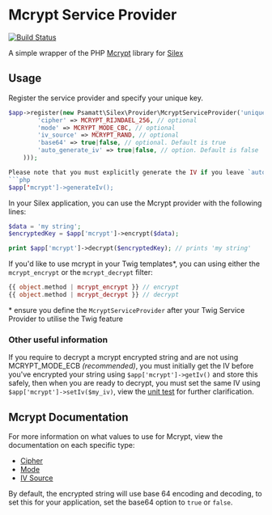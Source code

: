 # Mcrypt Service Provider

[![Build Status](https://api.travis-ci.org/psamatt/McryptServiceProvider.png?branch=master)](https://api.travis-ci.org/psamatt/McryptServiceProvider)

A simple wrapper of the PHP [Mcrypt](http://www.php.net/manual/en/book.mcrypt.php) library  for [Silex](http://silex.sensiolabs.org)
## Usage

Register the service provider and specify your unique key.
```php
$app->register(new Psamatt\Silex\Provider\McryptServiceProvider('unique_key', array(
        'cipher' => MCRYPT_RIJNDAEL_256, // optional
        'mode' => MCRYPT_MODE_CBC, // optional
        'iv_source' => MCRYPT_RAND, // optional
        'base64' => true|false, // optional. Default is true
        'auto_generate_iv' => true|false, // option. Default is false
    )));

Please note that you must explicitly generate the IV if you leave `auto_generate_iv` to `false`, you can do this by the following:
```php
$app['mcrypt']->generateIv();
```
    
In your Silex application, you can use the Mcrypt provider with the following lines:

```php
$data = 'my string';
$encryptedKey = $app['mcrypt']->encrypt($data);

print $app['mcrypt']->decrypt($encryptedKey); // prints 'my string'
```

If you'd like to use mcrypt in your Twig templates*, you can using either the `mcrypt_encrypt` or the `mcrypt_decrypt` filter:

```php
{{ object.method | mcrypt_encrypt }} // encrypt
{{ object.method | mcrypt_decrypt }} // decrypt 
```

\* ensure you define the `McryptServiceProvider` after your Twig Service Provider to utilise the Twig feature

### Other useful information
If you require to decrypt a mcrypt encrypted string and are not using MCRYPT_MODE_ECB *(recommended)*, you must initially get the IV before you've encrypted your string using `$app['mcrypt']->getIv()` and store this safely, then when you are ready to decrypt, you must set the same IV using `$app['mcrypt']->setIv($my_iv)`, view the [unit test](http://github.com/psamatt/McryptServiceProvider/blob/master/tests/Psamatt/Silex/Provider/Tests/Mcrypt/McryptTest.php#L68) for further clarification.

## Mcrypt Documentation

For more information on what values to use for Mcrypt, view the documentation on each specific type:

- [Cipher](http://php.net/manual/en/mcrypt.ciphers.php)
- [Mode](http://php.net/manual/en/mcrypt.constants.php)
- [IV Source](http://php.net/manual/en/function.mcrypt-create-iv.php)

By default, the encrypted string will use base 64 encoding and decoding, to set this for your application, set the base64 option to `true` or `false`.